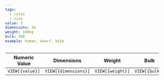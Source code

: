 ```yaml
---
tags:
  - rules
  - size
value: 5
dimensions: 2m
weight: 100kg
bulk: 300
example: human, dwarf, bike
---
```

|  Numeric Value  |      Dimensions      |      Weight      |      Bulk      |      Example      |
| :-------------: | :------------------: | :--------------: | :------------: | :---------------: |
| `VIEW[{value}]` | `VIEW[{dimensions}]` | `VIEW[{weight}]` | `VIEW[{bulk}]` | `VIEW[{example}]` |
